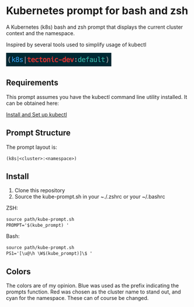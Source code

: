 Kubernetes prompt for bash and zsh
==================================

A Kubernetes (k8s) bash and zsh prompt that displays the current cluster
context and the namespace.

Inspired by several tools used to simplify usage of kubectl

![prompt](img/screenshot.png)

## Requirements

This prompt assumes you have the kubectl command line utility installed.  It
can be obtained here:

[Install and Set up kubectl](https://kubernetes.io/docs/tasks/tools/install-kubectl/)

## Prompt Structure

The prompt layout is:

```
(k8s|<cluster>:<namespace>)
```

## Install

1. Clone this repository
2. Source the kube-prompt.sh in your ~./.zshrc or your ~/.bashrc

ZSH:
```
source path/kube-prompt.sh
PROMPT='$(kube_prompt) '
```

Bash:
```
source path/kube-prompt.sh
PS1='[\u@\h \W$(kube_prompt)]\$ '
```

## Colors

The colors are of my opinion.  Blue was used as the prefix indicating the
prompts function.  Red was chosen as the cluster name to stand out, and cyan
for the namespace.  These can of course be changed.
